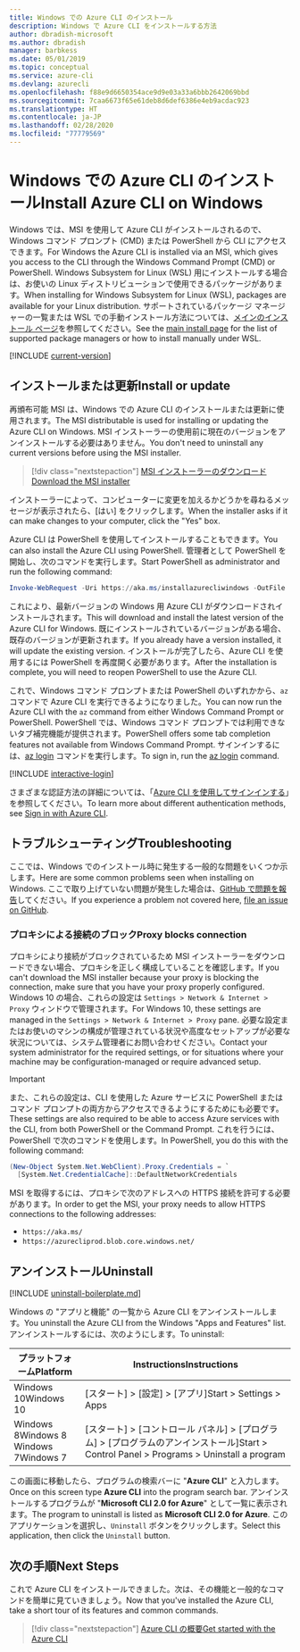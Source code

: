 ```yaml
---
title: Windows での Azure CLI のインストール
description: Windows で Azure CLI をインストールする方法
author: dbradish-microsoft
ms.author: dbradish
manager: barbkess
ms.date: 05/01/2019
ms.topic: conceptual
ms.service: azure-cli
ms.devlang: azurecli
ms.openlocfilehash: f88e9d6650354ace9d9e03a33a6bbb2642069bbd
ms.sourcegitcommit: 7caa6673f65e61deb8d6def6386e4eb9acdac923
ms.translationtype: HT
ms.contentlocale: ja-JP
ms.lasthandoff: 02/28/2020
ms.locfileid: "77779569"
---
```

# <a name="install-azure-cli-on-windows"></a><span data-ttu-id="71ecf-103">Windows での Azure CLI のインストール</span><span class="sxs-lookup"><span data-stu-id="71ecf-103">Install Azure CLI on Windows</span></span>

<span data-ttu-id="71ecf-104">Windows では、MSI を使用して Azure CLI がインストールされるので、Windows コマンド プロンプト (CMD) または PowerShell から CLI にアクセスできます。</span><span class="sxs-lookup"><span data-stu-id="71ecf-104">For Windows the Azure CLI is installed via an MSI, which gives you access to the CLI through the Windows Command Prompt (CMD) or PowerShell.</span></span>
<span data-ttu-id="71ecf-105">Windows Subsystem for Linux (WSL) 用にインストールする場合は、お使いの Linux ディストリビューションで使用できるパッケージがあります。</span><span class="sxs-lookup"><span data-stu-id="71ecf-105">When installing for Windows Subsystem for Linux (WSL), packages are available for your Linux distribution.</span></span> <span data-ttu-id="71ecf-106">サポートされているパッケージ マネージャーの一覧または WSL での手動インストール方法については、[メインのインストール ページ](install-azure-cli.md)を参照してください。</span><span class="sxs-lookup"><span data-stu-id="71ecf-106">See the [main install page](install-azure-cli.md) for the list of supported package managers or how to install manually under WSL.</span></span>

[!INCLUDE [current-version](includes/current-version.md)]

## <a name="install-or-update"></a><span data-ttu-id="71ecf-107">インストールまたは更新</span><span class="sxs-lookup"><span data-stu-id="71ecf-107">Install or update</span></span>

<span data-ttu-id="71ecf-108">再頒布可能 MSI は、Windows での Azure CLI のインストールまたは更新に使用されます。</span><span class="sxs-lookup"><span data-stu-id="71ecf-108">The MSI distributable is used for installing or updating the Azure CLI on Windows.</span></span> <span data-ttu-id="71ecf-109">MSI インストーラーの使用前に現在のバージョンをアンインストールする必要はありません。</span><span class="sxs-lookup"><span data-stu-id="71ecf-109">You don't need to uninstall any current versions before using the MSI installer.</span></span>

> [!div class="nextstepaction"]
> [<span data-ttu-id="71ecf-110">MSI インストーラーのダウンロード</span><span class="sxs-lookup"><span data-stu-id="71ecf-110">Download the MSI installer</span></span>](https://aka.ms/installazurecliwindows)

<span data-ttu-id="71ecf-111">インストーラーによって、コンピューターに変更を加えるかどうかを尋ねるメッセージが表示されたら、[はい] をクリックします。</span><span class="sxs-lookup"><span data-stu-id="71ecf-111">When the installer asks if it can make changes to your computer, click the "Yes" box.</span></span>

<span data-ttu-id="71ecf-112">Azure CLI は PowerShell を使用してインストールすることもできます。</span><span class="sxs-lookup"><span data-stu-id="71ecf-112">You can also install the Azure CLI using PowerShell.</span></span> <span data-ttu-id="71ecf-113">管理者として PowerShell を開始し、次のコマンドを実行します。</span><span class="sxs-lookup"><span data-stu-id="71ecf-113">Start PowerShell as administrator and run the following command:</span></span>

   ```PowerShell
   Invoke-WebRequest -Uri https://aka.ms/installazurecliwindows -OutFile .\AzureCLI.msi; Start-Process msiexec.exe -Wait -ArgumentList '/I AzureCLI.msi /quiet'
   ```
<span data-ttu-id="71ecf-114">これにより、最新バージョンの Windows 用 Azure CLI がダウンロードされインストールされます。</span><span class="sxs-lookup"><span data-stu-id="71ecf-114">This will download and install the latest version of the Azure CLI for Windows.</span></span> <span data-ttu-id="71ecf-115">既にインストールされているバージョンがある場合、既存のバージョンが更新されます。</span><span class="sxs-lookup"><span data-stu-id="71ecf-115">If you already have a version installed, it will update the existing version.</span></span> <span data-ttu-id="71ecf-116">インストールが完了したら、Azure CLI を使用するには PowerShell を再度開く必要があります。</span><span class="sxs-lookup"><span data-stu-id="71ecf-116">After the installation is complete, you will need to reopen PowerShell to use the Azure CLI.</span></span>

<span data-ttu-id="71ecf-117">これで、Windows コマンド プロンプトまたは PowerShell のいずれかから、`az` コマンドで Azure CLI を実行できるようになりました。</span><span class="sxs-lookup"><span data-stu-id="71ecf-117">You can now run the Azure CLI with the `az` command from either Windows Command Prompt or PowerShell.</span></span> <span data-ttu-id="71ecf-118">PowerShell では、Windows コマンド プロンプトでは利用できないタブ補完機能が提供されます。</span><span class="sxs-lookup"><span data-stu-id="71ecf-118">PowerShell offers some tab completion features not available from Windows Command Prompt.</span></span> <span data-ttu-id="71ecf-119">サインインするには、[az login](/cli/azure/reference-index#az-login) コマンドを実行します。</span><span class="sxs-lookup"><span data-stu-id="71ecf-119">To sign in, run the [az login](/cli/azure/reference-index#az-login) command.</span></span>

[!INCLUDE [interactive-login](includes/interactive-login.md)]

<span data-ttu-id="71ecf-120">さまざまな認証方法の詳細については、「[Azure CLI を使用してサインインする](authenticate-azure-cli.md)」を参照してください。</span><span class="sxs-lookup"><span data-stu-id="71ecf-120">To learn more about different authentication methods, see [Sign in with Azure CLI](authenticate-azure-cli.md).</span></span>

## <a name="troubleshooting"></a><span data-ttu-id="71ecf-121">トラブルシューティング</span><span class="sxs-lookup"><span data-stu-id="71ecf-121">Troubleshooting</span></span>

<span data-ttu-id="71ecf-122">ここでは、Windows でのインストール時に発生する一般的な問題をいくつか示します。</span><span class="sxs-lookup"><span data-stu-id="71ecf-122">Here are some common problems seen when installing on Windows.</span></span> <span data-ttu-id="71ecf-123">ここで取り上げていない問題が発生した場合は、[GitHub で問題を報告](https://github.com/Azure/azure-cli/issues)してください。</span><span class="sxs-lookup"><span data-stu-id="71ecf-123">If you experience a problem not covered here, [file an issue on GitHub](https://github.com/Azure/azure-cli/issues).</span></span>

### <a name="proxy-blocks-connection"></a><span data-ttu-id="71ecf-124">プロキシによる接続のブロック</span><span class="sxs-lookup"><span data-stu-id="71ecf-124">Proxy blocks connection</span></span>

<span data-ttu-id="71ecf-125">プロキシにより接続がブロックされているため MSI インストーラーをダウンロードできない場合、プロキシを正しく構成していることを確認します。</span><span class="sxs-lookup"><span data-stu-id="71ecf-125">If you can't download the MSI installer because your proxy is blocking the connection, make sure that you have your proxy properly configured.</span></span> <span data-ttu-id="71ecf-126">Windows 10 の場合、これらの設定は `Settings > Network & Internet > Proxy` ウィンドウで管理されます。</span><span class="sxs-lookup"><span data-stu-id="71ecf-126">For Windows 10, these settings are managed in the `Settings > Network & Internet > Proxy` pane.</span></span> <span data-ttu-id="71ecf-127">必要な設定またはお使いのマシンの構成が管理されている状況や高度なセットアップが必要な状況については、システム管理者にお問い合わせください。</span><span class="sxs-lookup"><span data-stu-id="71ecf-127">Contact your system administrator for the required settings, or for situations where your machine may be configuration-managed or require advanced setup.</span></span>

> [!IMPORTANT]
> <span data-ttu-id="71ecf-128">また、これらの設定は、CLI を使用した Azure サービスに PowerShell またはコマンド プロンプトの両方からアクセスできるようにするためにも必要です。</span><span class="sxs-lookup"><span data-stu-id="71ecf-128">These settings are also required to be able to access Azure services with the CLI, from both PowerShell or the Command Prompt.</span></span> <span data-ttu-id="71ecf-129">これを行うには、PowerShell で次のコマンドを使用します。</span><span class="sxs-lookup"><span data-stu-id="71ecf-129">In PowerShell, you do this with the following command:</span></span>
>
> ```powershell
> (New-Object System.Net.WebClient).Proxy.Credentials = `
>   [System.Net.CredentialCache]::DefaultNetworkCredentials
> ```

<span data-ttu-id="71ecf-130">MSI を取得するには、プロキシで次のアドレスへの HTTPS 接続を許可する必要があります。</span><span class="sxs-lookup"><span data-stu-id="71ecf-130">In order to get the MSI, your proxy needs to allow HTTPS connections to the following addresses:</span></span>

* `https://aka.ms/`
* `https://azurecliprod.blob.core.windows.net/`

## <a name="uninstall"></a><span data-ttu-id="71ecf-131">アンインストール</span><span class="sxs-lookup"><span data-stu-id="71ecf-131">Uninstall</span></span>

[!INCLUDE [uninstall-boilerplate.md](includes/uninstall-boilerplate.md)]

<span data-ttu-id="71ecf-132">Windows の "アプリと機能" の一覧から Azure CLI をアンインストールします。</span><span class="sxs-lookup"><span data-stu-id="71ecf-132">You uninstall the Azure CLI from the Windows "Apps and Features" list.</span></span> <span data-ttu-id="71ecf-133">アンインストールするには、次のようにします。</span><span class="sxs-lookup"><span data-stu-id="71ecf-133">To uninstall:</span></span>

| <span data-ttu-id="71ecf-134">プラットフォーム</span><span class="sxs-lookup"><span data-stu-id="71ecf-134">Platform</span></span> | <span data-ttu-id="71ecf-135">Instructions</span><span class="sxs-lookup"><span data-stu-id="71ecf-135">Instructions</span></span> |
|---|---|
| <span data-ttu-id="71ecf-136">Windows 10</span><span class="sxs-lookup"><span data-stu-id="71ecf-136">Windows 10</span></span> | <span data-ttu-id="71ecf-137">[スタート] > [設定] > [アプリ]</span><span class="sxs-lookup"><span data-stu-id="71ecf-137">Start > Settings > Apps</span></span> |
| <span data-ttu-id="71ecf-138">Windows 8</span><span class="sxs-lookup"><span data-stu-id="71ecf-138">Windows 8</span></span><br/><span data-ttu-id="71ecf-139">Windows 7</span><span class="sxs-lookup"><span data-stu-id="71ecf-139">Windows 7</span></span> | <span data-ttu-id="71ecf-140">[スタート] > [コントロール パネル] > [プログラム] > [プログラムのアンインストール]</span><span class="sxs-lookup"><span data-stu-id="71ecf-140">Start > Control Panel > Programs > Uninstall a program</span></span> |

<span data-ttu-id="71ecf-141">この画面に移動したら、プログラムの検索バーに "__Azure CLI__" と入力します。</span><span class="sxs-lookup"><span data-stu-id="71ecf-141">Once on this screen type __Azure CLI__ into the program search bar.</span></span> <span data-ttu-id="71ecf-142">アンインストールするプログラムが "__Microsoft CLI 2.0 for Azure__" として一覧に表示されます。</span><span class="sxs-lookup"><span data-stu-id="71ecf-142">The program to uninstall is listed as __Microsoft CLI 2.0 for Azure__.</span></span> <span data-ttu-id="71ecf-143">このアプリケーションを選択し、`Uninstall` ボタンをクリックします。</span><span class="sxs-lookup"><span data-stu-id="71ecf-143">Select this application, then click the `Uninstall` button.</span></span>

## <a name="next-steps"></a><span data-ttu-id="71ecf-144">次の手順</span><span class="sxs-lookup"><span data-stu-id="71ecf-144">Next Steps</span></span>

<span data-ttu-id="71ecf-145">これで Azure CLI をインストールできました。次は、その機能と一般的なコマンドを簡単に見ていきましょう。</span><span class="sxs-lookup"><span data-stu-id="71ecf-145">Now that you've installed the Azure CLI, take a short tour of its features and common commands.</span></span>

> [!div class="nextstepaction"]
> [<span data-ttu-id="71ecf-146">Azure CLI の概要</span><span class="sxs-lookup"><span data-stu-id="71ecf-146">Get started with the Azure CLI</span></span>](get-started-with-azure-cli.md)
